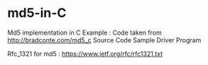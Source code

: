 # md5-in-C
Md5 implementation in C
Example : Code taken from http://bradconte.com/md5_c
Source Code 
Sample Driver Program

Rfc_1321  for md5 : https://www.ietf.org/rfc/rfc1321.txt


